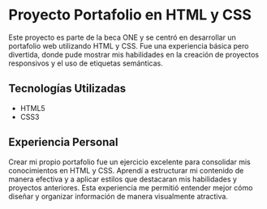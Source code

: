# Proyecto Portafolio en HTML y CSS

Este proyecto es parte de la beca ONE y se centró en desarrollar un portafolio web utilizando HTML y CSS. Fue una experiencia básica pero divertida, donde pude mostrar mis habilidades en la creación de proyectos responsivos y el uso de etiquetas semánticas.

## Tecnologías Utilizadas

- HTML5
- CSS3

## Experiencia Personal

Crear mi propio portafolio fue un ejercicio excelente para consolidar mis conocimientos en HTML y CSS. Aprendí a estructurar mi contenido de manera efectiva y a aplicar estilos que destacaran mis habilidades y proyectos anteriores. Esta experiencia me permitió entender mejor cómo diseñar y organizar información de manera visualmente atractiva.
